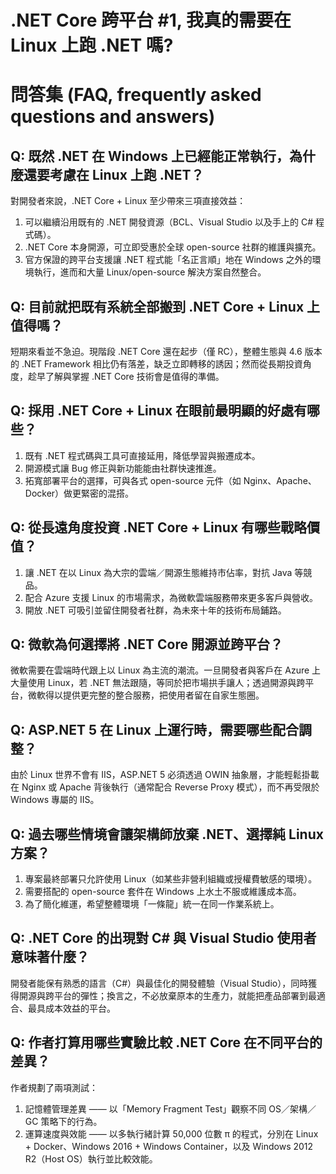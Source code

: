 # .NET Core 跨平台 #1, 我真的需要在 Linux 上跑 .NET 嗎?

# 問答集 (FAQ, frequently asked questions and answers)

## Q: 既然 .NET 在 Windows 上已經能正常執行，為什麼還要考慮在 Linux 上跑 .NET？
對開發者來說，.NET Core + Linux 至少帶來三項直接效益：  
1. 可以繼續沿用既有的 .NET 開發資源（BCL、Visual Studio 以及手上的 C# 程式碼）。  
2. .NET Core 本身開源，可立即受惠於全球 open-source 社群的維護與擴充。  
3. 官方保證的跨平台支援讓 .NET 程式能「名正言順」地在 Windows 之外的環境執行，進而和大量 Linux/open-source 解決方案自然整合。

## Q: 目前就把既有系統全部搬到 .NET Core + Linux 上值得嗎？
短期來看並不急迫。現階段 .NET Core 還在起步（僅 RC），整體生態與 4.6 版本的 .NET Framework 相比仍有落差，缺乏立即轉移的誘因；然而從長期投資角度，趁早了解與掌握 .NET Core 技術會是值得的準備。

## Q: 採用 .NET Core + Linux 在眼前最明顯的好處有哪些？
1. 既有 .NET 程式碼與工具可直接延用，降低學習與搬遷成本。  
2. 開源模式讓 Bug 修正與新功能能由社群快速推進。  
3. 拓寬部署平台的選擇，可與各式 open-source 元件（如 Nginx、Apache、Docker）做更緊密的混搭。

## Q: 從長遠角度投資 .NET Core + Linux 有哪些戰略價值？
1. 讓 .NET 在以 Linux 為大宗的雲端／開源生態維持市佔率，對抗 Java 等競品。  
2. 配合 Azure 支援 Linux 的市場需求，為微軟雲端服務帶來更多客戶與營收。  
3. 開放 .NET 可吸引並留住開發者社群，為未來十年的技術布局鋪路。

## Q: 微軟為何選擇將 .NET Core 開源並跨平台？
微軟需要在雲端時代跟上以 Linux 為主流的潮流。一旦開發者與客戶在 Azure 上大量使用 Linux，若 .NET 無法跟隨，等同於把市場拱手讓人；透過開源與跨平台，微軟得以提供更完整的整合服務，把使用者留在自家生態圈。

## Q: ASP.NET 5 在 Linux 上運行時，需要哪些配合調整？
由於 Linux 世界不會有 IIS，ASP.NET 5 必須透過 OWIN 抽象層，才能輕鬆掛載在 Nginx 或 Apache 背後執行（通常配合 Reverse Proxy 模式），而不再受限於 Windows 專屬的 IIS。

## Q: 過去哪些情境會讓架構師放棄 .NET、選擇純 Linux 方案？
1. 專案最終部署只允許使用 Linux（如某些非營利組織或授權費敏感的環境）。  
2. 需要搭配的 open-source 套件在 Windows 上水土不服或維護成本高。  
3. 為了簡化維運，希望整體環境「一條龍」統一在同一作業系統上。

## Q: .NET Core 的出現對 C# 與 Visual Studio 使用者意味著什麼？
開發者能保有熟悉的語言（C#）與最佳化的開發體驗（Visual Studio），同時獲得開源與跨平台的彈性；換言之，不必放棄原本的生產力，就能把產品部署到最適合、最具成本效益的平台。

## Q: 作者打算用哪些實驗比較 .NET Core 在不同平台的差異？
作者規劃了兩項測試：  
1. 記憶體管理差異 —— 以「Memory Fragment Test」觀察不同 OS／架構／GC 策略下的行為。  
2. 運算速度與效能 —— 以多執行緒計算 50,000 位數 π 的程式，分別在 Linux + Docker、Windows 2016 + Windows Container，以及 Windows 2012 R2（Host OS）執行並比較效能。
